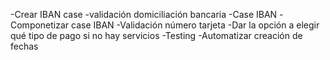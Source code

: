 -Crear IBAN case
    -validación domiciliación bancaria
-Case IBAN
-Componetizar case IBAN
-Validación número tarjeta
-Dar la opción a elegir qué tipo de pago si no hay servicios
-Testing
-Automatizar creación de fechas